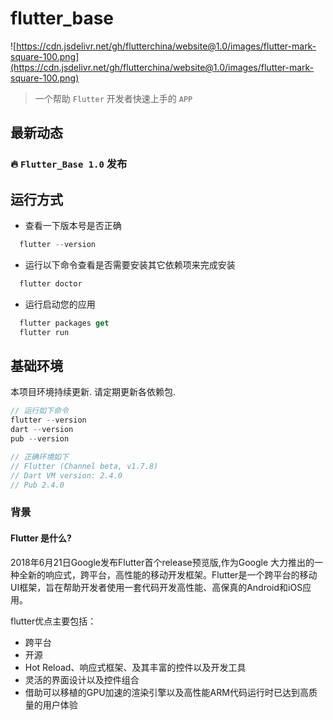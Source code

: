 # flutter_base

![https://cdn.jsdelivr.net/gh/flutterchina/website@1.0/images/flutter-mark-square-100.png](https://cdn.jsdelivr.net/gh/flutterchina/website@1.0/images/flutter-mark-square-100.png)

> 一个帮助 `Flutter` 开发者快速上手的 `APP`

## 最新动态

### 🔥 `Flutter_Base 1.0` 发布

## 运行方式

- 查看一下版本号是否正确

```dart
  flutter --version
```

- 运行以下命令查看是否需要安装其它依赖项来完成安装

```dart
  flutter doctor
```

- 运行启动您的应用

```dart
  flutter packages get
  flutter run
```

## 基础环境

本项目环境持续更新. 请定期更新各依赖包.

```dart
// 运行如下命令
flutter --version
dart --version
pub --version

// 正确环境如下
// Flutter (Channel beta, v1.7.8)
// Dart VM version: 2.4.0
// Pub 2.4.0
```

### 背景

#### Flutter 是什么?

2018年6月21日Google发布Flutter首个release预览版,作为Google 大力推出的一种全新的响应式，跨平台，高性能的移动开发框架。Flutter是一个跨平台的移动UI框架，旨在帮助开发者使用一套代码开发高性能、高保真的Android和iOS应用。

flutter优点主要包括：
- 跨平台
- 开源
- Hot Reload、响应式框架、及其丰富的控件以及开发工具
- 灵活的界面设计以及控件组合
- 借助可以移植的GPU加速的渲染引擎以及高性能ARM代码运行时已达到高质量的用户体验